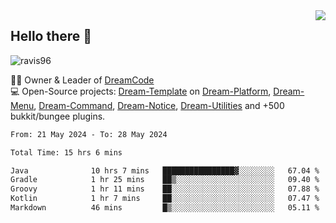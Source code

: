 <img align='right' src="https://github-readme-stats.vercel.app/api?username=Ravis96&show_icons=true">

## Hello there 👋
<p align="left"> <img src="https://komarev.com/ghpvc/?username=ravis96&label=Profile%20views&color=0e75b6&style=flat" alt="ravis96" /> </p>

👨‍💻 Owner & Leader of [DreamCode](https://github.com/DreamPoland) <br>
💻 Open-Source projects: [Dream-Template](https://github.com/DreamPoland/dream-template) on [Dream-Platform](https://github.com/DreamPoland/dream-platform), [Dream-Menu](https://github.com/DreamPoland/dream-menu), [Dream-Command](https://github.com/DreamPoland/dream-command), [Dream-Notice](https://github.com/DreamPoland/dream-notice), [Dream-Utilities](https://github.com/DreamPoland/dream-utilities) and +500 bukkit/bungee plugins.

<!--START_SECTION:waka-->

```txt
From: 21 May 2024 - To: 28 May 2024

Total Time: 15 hrs 6 mins

Java              10 hrs 7 mins   ████████████████▓░░░░░░░░   67.04 %
Gradle            1 hr 25 mins    ██▒░░░░░░░░░░░░░░░░░░░░░░   09.40 %
Groovy            1 hr 11 mins    ██░░░░░░░░░░░░░░░░░░░░░░░   07.88 %
Kotlin            1 hr 7 mins     ██░░░░░░░░░░░░░░░░░░░░░░░   07.47 %
Markdown          46 mins         █▒░░░░░░░░░░░░░░░░░░░░░░░   05.11 %
```

<!--END_SECTION:waka-->
